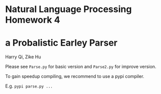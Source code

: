 # Natural Language Processing Homework 4
# a Probalistic Earley Parser

Harry Qi, Zike Hu

Please see ```Parse.py``` for basic version and ```Parse2.py``` for improve version.

To gain speedup compiling, we recommend to use a pypi compiler.

E.g.
```pypi parse.py ...```


